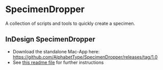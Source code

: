 # SpecimenDropper

A collection of scripts and tools to quickly create a specimen.

## InDesign SpecimenDropper
* Download the standalone Mac-App here: https://github.com/AlphabetType/SpecimenDropper/releases/tag/1.0
* See [this readme file](https://github.com/AlphabetType/SpecimenDropper/blob/master/dropToInDesign/Readme.md) for further instructions
